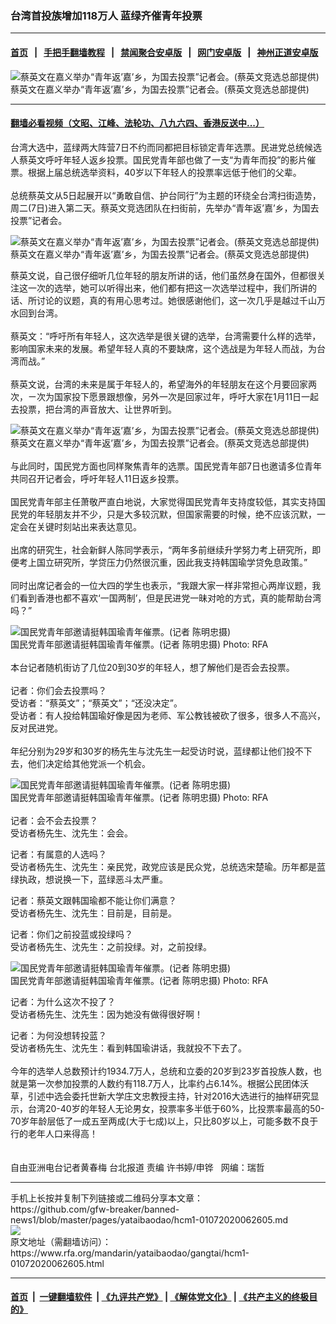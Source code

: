 ### 台湾首投族增加118万人   蓝绿齐催青年投票 
------------------------

#### [首页](https://github.com/gfw-breaker/banned-news1/blob/master/README.md) &nbsp;&nbsp;|&nbsp;&nbsp; [手把手翻墙教程](https://github.com/gfw-breaker/guides/wiki) &nbsp;&nbsp;|&nbsp;&nbsp; [禁闻聚合安卓版](https://github.com/gfw-breaker/bn-android) &nbsp;&nbsp;|&nbsp;&nbsp; [网门安卓版](https://github.com/oGate2/oGate) &nbsp;&nbsp;|&nbsp;&nbsp; [神州正道安卓版](https://github.com/SzzdOgate/update) 



<div id="headerimg">
 <img alt="蔡英文在嘉义举办“青年返’嘉’乡，为国去投票”记者会。(蔡英文竞选总部提供)" src="https://www.rfa.org/mandarin/yataibaodao/gangtai/hcm1-01072020062605.html/852182f1658797525e744e00.jpg/@@images/1e60dda7-51ea-4732-9d61-b69b78d17239.jpeg" title="蔡英文在嘉义举办“青年返’嘉’乡，为国去投票”记者会。(蔡英文竞选总部提供)"/>
 <div id="headerimgcontents">
  <div id="headerimgcaption">
   <span>
    蔡英文在嘉义举办“青年返’嘉’乡，为国去投票”记者会。(蔡英文竞选总部提供)
   </span>
   <!-- zoomattribute -->
  </div>
  <!-- headerimgcaption -->
 </div>
 <!-- headerimagecontents -->
</div>

<hr/>


#### [翻墙必看视频（文昭、江峰、法轮功、八九六四、香港反送中...）](http://167.172.214.107/home.html)

<div id="storytext">
 <div>
  <div class="slot_header">
  </div>
 </div>
 <p>
  台湾大选中，蓝绿两大阵营7日不约而同都把目标锁定青年选票。民进党总统候选人蔡英文呼吁年轻人返乡投票。国民党青年部也做了一支“为青年而投”的影片催票。根据上届总统选举资料，40岁以下年轻人的投票率远低于他们的父辈。
  <br/>
  <br/>
  总统蔡英文从5日起展开以“勇敢自信、护台同行”为主题的环绕全台湾扫街造势，周二(7日)进入第二天。蔡英文竞选团队在扫街前，先举办“青年返’嘉’乡，为国去投票”记者会。
 </p>
 <p>
 </p>
 <p>
 </p>
 <p>
  <div class="image-inline captioned" style="width:640px;">
   <div style="width:640px;">
    <img alt="蔡英文在嘉义举办“青年返’嘉’乡，为国去投票”记者会。(蔡英文竞选总部提供)" src="https://www.rfa.org/mandarin/yataibaodao/gangtai/hcm1-01072020062605.html/852182f1658797525e744e8c.jpg" title="蔡英文在嘉义举办“青年返’嘉’乡，为国去投票”记者会。(蔡英文竞选总部提供)"/>
   </div>
   <div class="image-caption">
    <span style="width:640px;">
     蔡英文在嘉义举办“青年返’嘉’乡，为国去投票”记者会。(蔡英文竞选总部提供)
    </span>
    <span class="copyright">
    </span>
   </div>
  </div>
 </p>
 <p>
  蔡英文说，自己很仔细听几位年轻的朋友所讲的话，他们虽然身在国外，但都很关注这一次的选举，她可以听得出来，他们都有把这一次选举过程中，我们所讲的话、所讨论的议题，真的有用心思考过。她很感谢他们，这一次几乎是越过千山万水回到台湾。
  <br/>
  <br/>
  蔡英文：“呼吁所有年轻人，这次选举是很关键的选举，台湾需要什么样的选举，影响国家未来的发展。希望年轻人真的不要缺席，这个选战是为年轻人而战，为台湾而战。”
  <br/>
  <br/>
  蔡英文说，台湾的未来是属于年轻人的，希望海外的年轻朋友在这个月要回家两次，ㄧ次为国家投下愿景跟想像，另外一次是回家过年，呼吁大家在1月11日一起去投票，把台湾的声音放大、让世界听到。
 </p>
 <p>
 </p>
 <p>
  <div class="image-inline captioned" style="width:640px;">
   <div style="width:640px;">
    <img alt="蔡英文在嘉义举办“青年返’嘉’乡，为国去投票”记者会。(蔡英文竞选总部提供)" src="https://www.rfa.org/mandarin/yataibaodao/gangtai/hcm1-01072020062605.html/852182f1658797525e744e09.jpg" title="蔡英文在嘉义举办“青年返’嘉’乡，为国去投票”记者会。(蔡英文竞选总部提供)"/>
   </div>
   <div class="image-caption">
    <span style="width:640px;">
     蔡英文在嘉义举办“青年返’嘉’乡，为国去投票”记者会。(蔡英文竞选总部提供)
    </span>
    <span class="copyright">
    </span>
   </div>
  </div>
  <br/>
  与此同时，国民党方面也同样聚焦青年的选票。国民党青年部7日也邀请多位青年共同召开记者会，呼吁年轻人11日返乡投票。
  <br/>
  <br/>
  国民党青年部主任萧敬严直白地说，大家觉得国民党青年支持度较低，其实支持国民党的年轻朋友并不少，只是大多较沉默，但国家需要的时候，绝不应该沉默，一定会在关键时刻站出来表达意见。
  <br/>
  <br/>
  出席的研究生，社会新鲜人陈同学表示，“两年多前继续升学努力考上研究所，即便考上国立研究所，学贷压力仍然很沉重，因此我支持韩国瑜学贷免息政策。”
  <br/>
  <br/>
  同时出席记者会的一位大四的学生也表示，“我跟大家一样非常担心两岸议题，我们看到香港也都不喜欢‘一国两制’，但是民进党一昧对呛的方式，真的能帮助台湾吗？”
 </p>
 <p>
 </p>
 <p>
  <div class="image-inline captioned" style="width:640px;">
   <div style="width:640px;">
    <img alt="国民党青年部邀请挺韩国瑜青年催票。(记者 陈明忠摄)" src="https://www.rfa.org/mandarin/yataibaodao/gangtai/hcm1-01072020062605.html/570b6c119ee897525e7490e84e00.jpg" title="国民党青年部邀请挺韩国瑜青年催票。(记者 陈明忠摄)"/>
   </div>
   <div class="image-caption">
    <span style="width:640px;">
     国民党青年部邀请挺韩国瑜青年催票。(记者 陈明忠摄)
    </span>
    <span class="copyright">
     Photo: RFA
    </span>
   </div>
  </div>
  <br/>
  本台记者随机街访了几位20到30岁的年轻人，想了解他们是否会去投票。
  <br/>
  <br/>
  记者：你们会去投票吗？
  <br/>
  受访者：“蔡英文”；“蔡英文”；“还没决定”。
  <br/>
  受访者：有人投给韩国瑜好像是因为老师、军公教钱被砍了很多，很多人不高兴，反对民进党。
  <br/>
  <br/>
  年纪分别为29岁和30岁的杨先生与沈先生一起受访时说，蓝绿都让他们投不下去，他们决定给其他党派一个机会。
 </p>
 <p>
 </p>
 <p>
  <div class="image-inline captioned" style="width:640px;">
   <div style="width:640px;">
    <img alt="国民党青年部邀请挺韩国瑜青年催票。(记者 陈明忠摄)" src="https://www.rfa.org/mandarin/yataibaodao/gangtai/hcm1-01072020062605.html/570b6c119ee897525e7490e84e8c.jpg" title="国民党青年部邀请挺韩国瑜青年催票。(记者 陈明忠摄)"/>
   </div>
   <div class="image-caption">
    <span style="width:640px;">
     国民党青年部邀请挺韩国瑜青年催票。(记者 陈明忠摄)
    </span>
    <span class="copyright">
     Photo: RFA
    </span>
   </div>
  </div>
  <br/>
  记者：会不会去投票？
  <br/>
  受访者杨先生、沈先生：会会。
 </p>
 <p>
  记者：有属意的人选吗？
  <br/>
  受访者杨先生、沈先生：亲民党，政党应该是民众党，总统选宋楚瑜。历年都是蓝绿执政，想说换一下，蓝绿恶斗太严重。
 </p>
 <p>
  记者：蔡英文跟韩国瑜都不能让你们满意？
  <br/>
  受访者杨先生、沈先生：目前是，目前是。
 </p>
 <p>
  记者：你们之前投蓝或投绿吗？
  <br/>
  受访者杨先生、沈先生：之前投绿。对，之前投绿。
 </p>
 <p>
 </p>
 <p>
  <div class="image-inline captioned" style="width:640px;">
   <div style="width:640px;">
    <img alt="国民党青年部邀请挺韩国瑜青年催票。(记者 陈明忠摄)" src="https://www.rfa.org/mandarin/yataibaodao/gangtai/hcm1-01072020062605.html/570b6c119ee897525e7490e84e09.jpg" title="国民党青年部邀请挺韩国瑜青年催票。(记者 陈明忠摄)"/>
   </div>
   <div class="image-caption">
    <span style="width:640px;">
     国民党青年部邀请挺韩国瑜青年催票。(记者 陈明忠摄)
    </span>
    <span class="copyright">
     Photo: RFA
    </span>
   </div>
  </div>
 </p>
 <p>
  记者：为什么这次不投了？
  <br/>
  受访者杨先生、沈先生：因为她没有做得很好啊！
 </p>
 <p>
  记者：为何没想转投蓝？
  <br/>
  受访者杨先生、沈先生：看到韩国瑜讲话，我就投不下去了。
  <br/>
  <br/>
  今年的选举人总数预计约1934.7万人，总统和立委的20岁到23岁首投族人数，也就是第一次参加投票的人数约有118.7万人，比率约占6.14%。根据公民团体沃草，引述中选会委托世新大学庄文忠教授主持，针对2016大选进行的抽样研究显示，台湾20-40岁的年轻人无论男女，投票率多半低于60%，比投票率最高的50-70岁年龄层低了一成五至两成(大于七成)以上，只比80岁以上，可能多数不良于行的老年人口来得高！
  <br/>
  <br/>
  <br/>
  自由亚洲电台记者黄春梅 台北报道 责编 许书婷/申铧   网编：瑞哲
 </p>
</div>

<hr/>
手机上长按并复制下列链接或二维码分享本文章：<br/>
https://github.com/gfw-breaker/banned-news1/blob/master/pages/yataibaodao/hcm1-01072020062605.md <br/>
<a href='https://github.com/gfw-breaker/banned-news1/blob/master/pages/yataibaodao/hcm1-01072020062605.md'><img src='https://github.com/gfw-breaker/banned-news1/blob/master/pages/yataibaodao/hcm1-01072020062605.md.png'/></a> <br/>
原文地址（需翻墙访问）：https://www.rfa.org/mandarin/yataibaodao/gangtai/hcm1-01072020062605.html


------------------------
#### [首页](https://github.com/gfw-breaker/banned-news1/blob/master/README.md) &nbsp;|&nbsp; [一键翻墙软件](https://github.com/gfw-breaker/nogfw/blob/master/README.md) &nbsp;| [《九评共产党》](https://github.com/gfw-breaker/9ping.md/blob/master/README.md#九评之一评共产党是什么) | [《解体党文化》](https://github.com/gfw-breaker/jtdwh.md/blob/master/README.md) | [《共产主义的终极目的》](https://github.com/gfw-breaker/gczydzjmd.md/blob/master/README.md)


<img src='http://gfw-breaker.win/banned-news/pages/yataibaodao/hcm1-01072020062605.md' width='0px' height='0px'/>